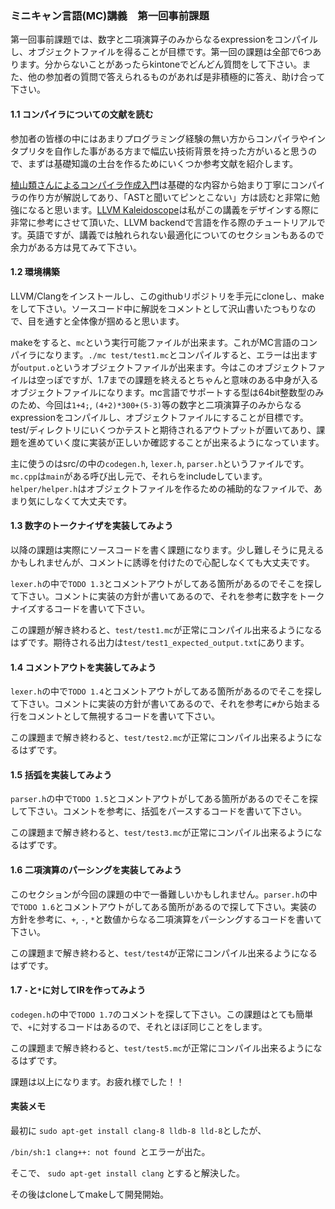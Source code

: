 ### ミニキャン言語(MC)講義　第一回事前課題

第一回事前課題では、数字と二項演算子のみからなるexpressionをコンパイルし、オブジェクトファイルを得ることが目標です。第一回の課題は全部で6つあります。分からないことがあったらkintoneでどんどん質問をして下さい。また、他の参加者の質問で答えられるものがあれば是非積極的に答え、助け合って下さい。

#### 1.1 コンパイラについての文献を読む

参加者の皆様の中にはあまりプログラミング経験の無い方からコンパイラやインタプリタを自作した事がある方まで幅広い技術背景を持った方がいると思うので、まずは基礎知識の土台を作るためにいくつか参考文献を紹介します。

[植山類さんによるコンパイラ作成入門](https://www.sigbus.info/compilerbook)は基礎的な内容から始まり丁寧にコンパイラの作り方が解説してあり、「ASTと聞いてピンとこない」方は読むと非常に勉強になると思います。[LLVM Kaleidoscope](https://llvm.org/docs/tutorial/MyFirstLanguageFrontend/index.html)は私がこの講義をデザインする際に非常に参考にさせて頂いた、LLVM backendで言語を作る際のチュートリアルです。英語ですが、講義では触れられない最適化についてのセクションもあるので余力がある方は見てみて下さい。

#### 1.2 環境構築

LLVM/Clangをインストールし、このgithubリポジトリを手元にcloneし、makeをして下さい。ソースコード中に解説をコメントとして沢山書いたつもりなので、目を通すと全体像が掴めると思います。

makeをすると、`mc`という実行可能ファイルが出来ます。これがMC言語のコンパイラになります。`./mc test/test1.mc`とコンパイルすると、エラーは出ますが`output.o`というオブジェクトファイルが出来ます。今はこのオブジェクトファイルは空っぽですが、1.7までの課題を終えるとちゃんと意味のある中身が入るオブジェクトファイルになります。mc言語でサポートする型は64bit整数型のみのため、今回は`1+4;`, `(4+2)*300+(5-3)`等の数字と二項演算子のみからなるexpressionをコンパイルし、オブジェクトファイルにすることが目標です。test/ディレクトリにいくつかテストと期待されるアウトプットが置いてあり、課題を進めていく度に実装が正しいか確認することが出来るようになっています。

主に使うのはsrc/の中の`codegen.h`, `lexer.h`, `parser.h`というファイルです。`mc.cpp`は`main`がある呼び出し元で、それらをincludeしています。`helper/helper.h`はオブジェクトファイルを作るための補助的なファイルで、あまり気にしなくて大丈夫です。

#### 1.3 数字のトークナイザを実装してみよう

以降の課題は実際にソースコードを書く課題になります。少し難しそうに見えるかもしれませんが、コメントに誘導を付けたので心配しなくても大丈夫です。

`lexer.h`の中で`TODO 1.3`とコメントアウトがしてある箇所があるのでそこを探して下さい。コメントに実装の方針が書いてあるので、それを参考に数字をトークナイズするコードを書いて下さい。

この課題が解き終わると、`test/test1.mc`が正常にコンパイル出来るようになるはずです。期待される出力は`test/test1_expected_output.txt`にあります。

#### 1.4 コメントアウトを実装してみよう

`lexer.h`の中で`TODO 1.4`とコメントアウトがしてある箇所があるのでそこを探して下さい。コメントに実装の方針が書いてあるので、それを参考に`#`から始まる行をコメントとして無視するコードを書いて下さい。

この課題まで解き終わると、`test/test2.mc`が正常にコンパイル出来るようになるはずです。

#### 1.5 括弧を実装してみよう

`parser.h`の中で`TODO 1.5`とコメントアウトがしてある箇所があるのでそこを探して下さい。コメントを参考に、括弧をパースするコードを書いて下さい。

この課題まで解き終わると、`test/test3.mc`が正常にコンパイル出来るようになるはずです。

#### 1.6 二項演算のパーシングを実装してみよう

このセクションが今回の課題の中で一番難しいかもしれません。`parser.h`の中で`TODO 1.6`とコメントアウトがしてある箇所があるので探して下さい。実装の方針を参考に、`+`, `-`, `*`と数値からなる二項演算をパーシングするコードを書いて下さい。

この課題まで解き終わると、`test/test4`が正常にコンパイル出来るようになるはずです。

#### 1.7 `-`と`*`に対してIRを作ってみよう

`codegen.h`の中で`TODO 1.7`のコメントを探して下さい。この課題はとても簡単で、`+`に対するコードはあるので、それとほぼ同じことをします。

この課題まで解き終わると、`test/test5.mc`が正常にコンパイル出来るようになるはずです。


課題は以上になります。お疲れ様でした！！

#### 実装メモ
最初に
`sudo apt-get install clang-8 lldb-8 lld-8`としたが、

`/bin/sh:1 clang++: not found `とエラーが出た。

そこで、
`sudo apt-get install clang`
とすると解決した。

その後はcloneしてmakeして開発開始。

